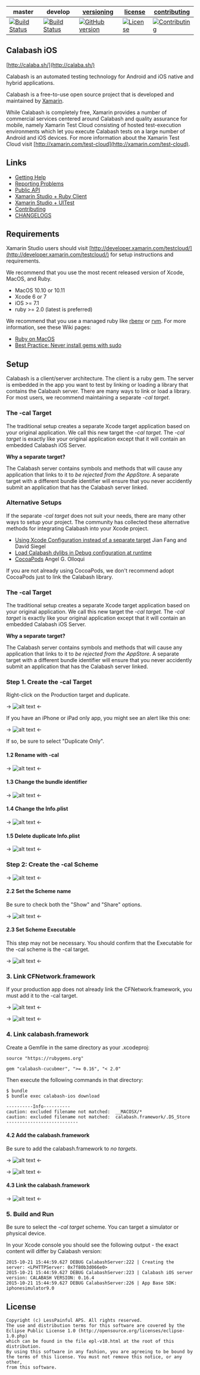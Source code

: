 | master  | develop | [versioning](VERSIONING.md) | [license](LICENSE) | [contributing](CONTRIBUTING.md)|
|---------|---------|-----------------------------|--------------------|--------------------------------|
|[![Build Status](https://travis-ci.org/calabash/calabash-ios.svg?branch=master)](https://travis-ci.org/calabash/calabash-ios)| [![Build Status](https://travis-ci.org/calabash/calabash-ios.svg?branch=develop)](https://travis-ci.org/calabash/calabash-ios-server)| [![GitHub version](https://badge.fury.io/gh/calabash%2Fcalabash-ios.svg)](http://badge.fury.io/gh/calabash%2Fcalabash-ios) |[![License](https://img.shields.io/badge/licence-Eclipse-blue.svg)](http://opensource.org/licenses/EPL-1.0) | [![Contributing](https://img.shields.io/badge/contrib-gitflow-orange.svg)](https://www.atlassian.com/git/tutorials/comparing-workflows/gitflow-workflow/)|

## Calabash iOS

[http://calaba.sh/](http://calaba.sh/)

Calabash is an automated testing technology for Android and iOS native and hybrid applications.

Calabash is a free-to-use open source project that is developed and maintained by [Xamarin](http://xamarin.com).

While Calabash is completely free, Xamarin provides a number of commercial services centered around Calabash and quality assurance for mobile, namely Xamarin Test Cloud consisting of hosted test-execution environments which let you execute Calabash tests on a large number of Android and iOS devices.  For more information about the Xamarin Test Cloud visit [http://xamarin.com/test-cloud](http://xamarin.com/test-cloud).

## Links

* [Getting Help](https://github.com/calabash/calabash-ios/wiki#getting-help)
* [Reporting Problems](https://github.com/calabash/calabash-ios/wiki#reporting-problems)
* [Public API](http://calabashapi.xamarin.com/ios/)
* [Xamarin Studio + Ruby Client](http://developer.xamarin.com/guides/testcloud/calabash/configuring/)
* [Xamarin Studio + UITest](http://developer.xamarin.com/guides/testcloud/uitest/)
* [Contributing](CONTRIBUTING.md)
* [CHANGELOGS](https://github.com/calabash/calabash-ios/tree/master/changelog)

## Requirements

Xamarin Studio users should visit [http://developer.xamarin.com/testcloud/](http://developer.xamarin.com/testcloud/) for setup instructions and requirements.

We recommend that you use the most recent released version of Xcode, MacOS, and Ruby.

* MacOS 10.10 or 10.11
* Xcode 6 or 7
* iOS >= 7.1
* ruby >= 2.0 (latest is preferred)

We recommend that you use a managed ruby like [rbenv](https://github.com/sstephenson/rbenv) or [rvm](https://rvm.io/).  For more information, see these Wiki pages:

* [Ruby on MacOS](https://github.com/calabash/calabash-ios/wiki/Ruby-on-MacOS)
* [Best Practice: Never install gems with sudo](https://github.com/calabash/calabash-ios/wiki/Best-Practice%3A--Never-install-gems-with-sudo)

## Setup

Calabash is a client/server architecture.  The client is a ruby gem. The server is embedded in the app you want to test by linking or loading a library that contains the Calabash server.  There are many ways to link or load a library.  For most users, we recommend maintaining a separate _-cal target_.

### The -cal Target

The traditional setup creates a separate Xcode target application based on your original application.  We call this new target the _-cal target._  The _-cal target_ is exactly like your original application except that it will contain an embedded Calabash iOS Server.

**Why a separate target?**

The Calabash server contains symbols and methods that will cause any application that links to it to _be rejected from the AppStore_.  A separate target with a different bundle identifier will ensure that you never accidently submit an application that has the Calabash server linked.

### Alternative Setups

If the separate _-cal target_ does not suit your needs, there are many other ways to setup your project.  The community has collected these alternative methods for integrating Calabash into your Xcode project.

* [Using Xcode Configuration instead of a separate target](http://fangmobile.com/2014/05/08/do-you-love-calabash-ios-but-hate-that-cal-second-target/) Jian Fang and David Siegel
* [Load Calabash dylibs in Debug configuration at runtime](https://github.com/calabash/ios-smoke-test-app/pull/17)
* [CocoaPods](http://angelolloqui.com/blog/25-Acceptance-testing-with-Calabash-and-CocoaPods) Angel G. Olloqui

If you are not already using CocoaPods, we don't recommend adopt CocoaPods just to link the Calabash library.

### The -cal Target

The traditional setup creates a separate Xcode target application based on your original application.  We call this new target the _-cal target._  The _-cal target_ is exactly like your original application except that it will contain an embedded Calabash iOS Server.

**Why a separate target?**

The Calabash server contains symbols and methods that will cause any application that links to it to _be rejected from the AppStore_.  A separate target with a different bundle identifier will ensure that you never accidently submit an application that has the Calabash server linked.

### Step 1. Create the -cal Target

Right-click on the Production target and duplicate.

-> ![alt text](.readme-images/setup-cal-target/00-duplicate-target.png "Duplicate Target: Step 1") <-


If you have an iPhone or iPad only app, you might see an alert like this one:

-> ![alt text](.readme-images/setup-cal-target/01-duplicate-alert.png "Duplicate Target: Possible Alert") <-

If so, be sure to select "Duplicate Only".

#### 1.2 Rename with -cal

-> ![alt text](.readme-images/setup-cal-target/02-rename-duplicate-target.png "Duplicate Target: Rename with -cal") <-

#### 1.3 Change the bundle identifier

-> ![alt text](.readme-images/setup-cal-target/03-change-bundle-identifier.png "Duplicate Target: Change Bundle Identifier") <-
#### 1.4 Change the Info.plist-> ![alt text](.readme-images/setup-cal-target/04-change-info-plist.png "Duplicate Target: Change the Info.plist") <-
#### 1.5 Delete duplicate Info.plist
-> ![alt text](.readme-images/setup-cal-target/05-delete-duplicate-info-plist.png "Duplicate Target: Remove duplicate Info.plist") <-

### Step 2:  Create the -cal Scheme

-> ![alt text](.readme-images/setup-cal-target/06-scheme-manage.png "Scheme: Manage Schemes") <-

#### 2.2 Set the Scheme name

Be sure to check both the "Show" and "Share" options.
-> ![alt text](.readme-images/setup-cal-target/07-scheme-rename-and-share.png "Scheme: Rename and Share") <-#### 2.3 Set Scheme Executable
This step may not be necessary.  You should confirm that the Executable for the -cal scheme is the -cal target.-> ![alt text](.readme-images/setup-cal-target/08-scheme-set-executable.png "Scheme: Set the Executable") <-### 3. Link CFNetwork.framework

If your production app does not already link the CFNetwork.framework, you must add it to the -cal target.
-> ![alt text](.readme-images/setup-cal-target/09-link-CFNetwork-0.png "CFNetwork: Navigate to General Settings") <--> ![alt text](.readme-images/setup-cal-target/10-link-CFNetwork-1.png "CFNetwork: Link") <-### 4. Link calabash.framework
Create a Gemfile in the same directory as your .xcodeproj:
```
source "https://rubygems.org"

gem "calabash-cucubmer", ">= 0.16", "< 2.0"```
Then execute the following commands in that directory:
```
$ bundle$ bundle exec calabash-ios download
----------Info----------
caution: excluded filename not matched:  __MACOSX/*
caution: excluded filename not matched:  calabash.framework/.DS_Store
---------------------------```
#### 4.2 Add the calabash.framework

Be sure to add the calabash.framework to _no targets_.

-> ![alt text](.readme-images/setup-cal-target/11-add-calabash-framework-0.png "Add calabash.framework") <--> ![alt text](.readme-images/setup-cal-target/12-add-calabash.framework-1.png "Add calabash.framework") <-#### 4.3 Link the calabash.framework
-> ![alt text](.readme-images/setup-cal-target/13-add-calabash.framework-linker-flags.png
 "Link the calabash.framework") <-

### 5. Build and Run

Be sure to select the _-cal target_ scheme.  You can target a simulator or physical device.

In your Xcode console you should see the following output - the exact content will differ by Calabash version:

```
2015-10-21 15:44:59.627 DEBUG CalabashServer:222 | Creating the server: <LPHTTPServer: 0x7f80b3d066e0>
2015-10-21 15:44:59.627 DEBUG CalabashServer:223 | Calabash iOS server version: CALABASH VERSION: 0.16.4
2015-10-21 15:44:59.627 DEBUG CalabashServer:226 | App Base SDK: iphonesimulator9.0
```
## License

```
Copyright (c) LessPainful APS. All rights reserved.
The use and distribution terms for this software are covered by the
Eclipse Public License 1.0 (http://opensource.org/licenses/eclipse-1.0.php)
which can be found in the file epl-v10.html at the root of this distribution.
By using this software in any fashion, you are agreeing to be bound by
the terms of this license. You must not remove this notice, or any other,
from this software.
```


